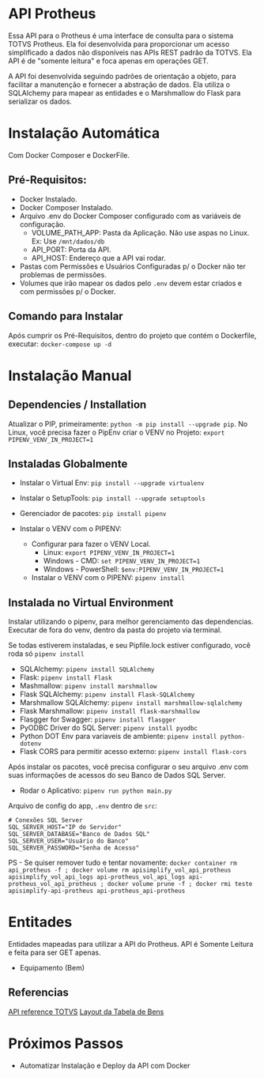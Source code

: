 # API Protheus

Essa API para o Protheus é uma interface de consulta para o sistema TOTVS Protheus. 
Ela foi desenvolvida para proporcionar um acesso simplificado a dados não disponíveis nas APIs REST 
padrão da TOTVS. Ela API é de "somente leitura" e foca apenas em operações GET.

A API foi desenvolvida seguindo padrões de orientação a objeto, para facilitar a manutenção e
fornecer a abstração de dados. Ela utiliza o SQLAlchemy para mapear as entidades e o Marshmallow do Flask para
serializar os dados.

# Instalação Automática 

Com Docker Composer e DockerFile.

## Pré-Requisitos:
- Docker Instalado.
- Docker Composer Instalado.
- Arquivo .env do Docker Composer configurado com as variáveis de configuração.
  - VOLUME_PATH_APP: Pasta da Aplicação. Não use aspas no Linux. Ex: Use `/mnt/dados/db`
  - API_PORT: Porta da API.
  - API_HOST: Endereço que a API vai rodar.
- Pastas com Permissões e Usuários Configuradas p/ o Docker não ter problemas de permissões.
- Volumes que irão mapear os dados pelo `.env` devem estar criados e com permissões p/ o Docker.

## Comando para Instalar

Após cumprir os Pré-Requisitos, dentro do projeto que contém o Dockerfile, executar: `docker-compose up -d`

# Instalação Manual

## Dependencies / Installation
Atualizar o PIP, primeiramente: `python -m pip install --upgrade pip`.
No Linux, você precisa fazer o PipEnv criar o VENV no Projeto: `export PIPENV_VENV_IN_PROJECT=1`

## Instaladas Globalmente
- Instalar o Virtual Env: `pip install --upgrade virtualenv`
- Instalar o SetupTools: `pip install --upgrade setuptools`
- Gerenciador de pacotes: `pip install pipenv`

- Instalar o VENV com o PIPENV:
  - Configurar para fazer o VENV Local.
    - Linux: `export PIPENV_VENV_IN_PROJECT=1`
    - Windows - CMD: `set PIPENV_VENV_IN_PROJECT=1`
    - Windows - PowerShell: `$env:PIPENV_VENV_IN_PROJECT=1`
  - Instalar o VENV com o PIPENV: `pipenv install`

## Instalada no Virtual Environment
Instalar utilizando o pipenv, para melhor gerenciamento das dependencias.
Executar de fora do venv, dentro da pasta do projeto via terminal.

Se todas estiverem instaladas, e seu Pipfile.lock estiver configurado, você roda só `pipenv install`

- SQLAlchemy: `pipenv install SQLAlchemy`
- Flask: `pipenv install Flask`
- Mashmallow: `pipenv install marshmallow`
- Flask SQLAlchemy: `pipenv install Flask-SQLAlchemy`
- Marshmallow SQLAlchemy: `pipenv install marshmallow-sqlalchemy`
- Flask Marshmallow: `pipenv install flask-marshmallow`
- Flasgger for Swagger: `pipenv install flasgger`
- PyODBC Driver do SQL Server: `pipenv install pyodbc`
- Python DOT Env para variaveis de ambiente: `pipenv install python-dotenv`
- Flask CORS para permitir acesso externo: `pipenv install flask-cors`

Após instalar os pacotes, você precisa configurar o seu arquivo .env com suas informações de acessos do seu Banco de Dados SQL Server.
- Rodar o Aplicativo: `pipenv run python main.py`

Arquivo de config do app, `.env` dentro de `src`:
```
# Conexões SQL Server
SQL_SERVER_HOST="IP do Servidor"
SQL_SERVER_DATABASE="Banco de Dados SQL"
SQL_SERVER_USER="Usuário do Banco"
SQL_SERVER_PASSWORD="Senha de Acesso"
```

PS - Se quiser remover tudo e tentar novamente: `docker container rm api_protheus -f ; docker volume rm apisimplify_vol_api_protheus apisimplify_vol_api_logs api-protheus_vol_api_logs api-protheus_vol_api_protheus ; docker volume prune -f ; docker rmi teste apisimplify-api-protheus api-protheus_api-protheus`

# Entitades

Entidades mapeadas para utilizar a API do Protheus.
API é Somente Leitura e feita para ser GET apenas.

- Equipamento (Bem)

## Referencias

[API reference TOTVS](https://api.totvs.com.br/)
[Layout da Tabela de Bens](https://shorturl.at/tvF19)

# Próximos Passos

- Automatizar Instalação e Deploy da API com Docker
